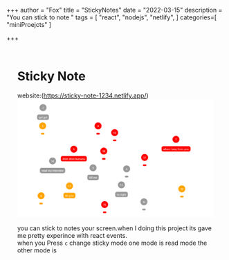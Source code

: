 +++
author = "Fox"
title = "StickyNotes"
date = "2022-03-15"
description = "You can stick to note "
tags = [
    "react",  "nodejs",  "netlify",
]
categories=[
   "miniProejcts"
]

+++
<!--more-->
<div class="preview"><div class="preview__inner-1"><div class="preview__inner-2" style="padding: 10px 25px 448px;"><div class="cl-preview-section"><h1 id="sticky-note">Sticky Note</h1>
</div><div class="cl-preview-section"><p>website:(<a href="https://sticky-note-1234.netlify.app/">https://sticky-note-1234.netlify.app/</a>)<br>
<img src="https://raw.githubusercontent.com/foxsnow38/website_foxsnow38/master/images/stickynote.png" alt="sticky note"></p>
</div><div class="cl-preview-section"><p>you can stick to notes your screen.when I doing this project its gave me pretty experince with react events.<br>
when you Press  <code>c</code> change sticky mode one mode is read mode the other mode is</p>
</div></div> <div class="gutter" style="left: 0px;"><!----> <!----></div></div> <!----></div>